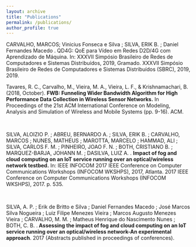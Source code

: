 ```yaml
---
layout: archive
title: "Publications"
permalink: /publications/
author_profile: true
---
```

CARVALHO, MARCOS; Vinicius Fonseca e Silva ; SILVA, ERIK B. ; Daniel Fernandes Macedo . QD4G: QoE para Vídeo em Redes D2D/4G com Aprendizado de Máquina. In: XXXVII Simpósio Brasileiro de Redes de Computadores e Sistemas Distribuídos, 2019, Gramado. XXXVII Simpósio Brasileiro de Redes de Computadores e Sistemas Distribuídos (SBRC), 2019, 2019. 


Tavares, R. C., Carvalho, M., Vieira, M. A., Vieira, L. F., & Krishnamachari, B. (2018, October). <b>FWB: Funneling Wider Bandwidth Algorithm for High Performance Data Collection in Wireless Sensor Networks.</b> In Proceedings of the 21st ACM International Conference on Modeling, Analysis and Simulation of Wireless and Mobile Systems (pp. 9-16). ACM.

<br/>

SILVA, ALOIZIO P. ; ABREU, BERNARDO A. ; SILVA, ERIK B. ; CARVALHO, MARCOS ; NUNES, MATHEUS ; MAROTTA, MARCELO ; HAMMAD, ALI ; SILVA, CARLOS F. M. ; PINHEIRO, JOAO F. N. ; BOTH, CRISTIANO B. ; MARQUEZ-BARJA, JOHANN M. ; DASILVA, LUIZ A. . <b>Impact of fog and cloud computing on an IoT service running over an optical/wireless network testbed.</b> In: IEEE INFOCOM 2017 IEEE Conference on Computer Communications Workshops (INFOCOM WKSHPS), 2017, Atlanta. 2017 IEEE Conference on Computer Communications Workshops (INFOCOM WKSHPS), 2017. p. 535. 

<br/>

SILVA, A. P. ; Erik de Britto e Silva ; Daniel Fernandes Macedo ; José Marcos Silva Nogueira ; Luiz Filipe Menezes Vieira ; Marcos Augusto Menezes Vieira ; CARVALHO, M. M. ; Matheus Henrique do Nascimento Nunes ; BOTH, C. B. .<b> Assessing the impact of fog and cloud computing on an IoT service running over an optical/wireless network-An experimental approach</b>. 2017 (Abstracts published in proceedings of conferences).



